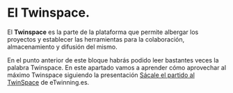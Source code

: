 
# El Twinspace.

El **Twinspace** es la parte de la plataforma que permite albergar los proyectos y establecer las herramientas para la colaboración, almacenamiento y difusión del mismo.

En el punto anterior de este bloque habrás podido leer bastantes veces la palabra Twinspace. En este apartado vamos a aprender cómo aprovechar al máximo Twinspace siguiendo la presentación [Sácale el partido al TwinSpace](http://www.etwinning.es/es/formacion/minitutoriales/1035-sacale-partido-al-twinspace) de eTwinning.es.
